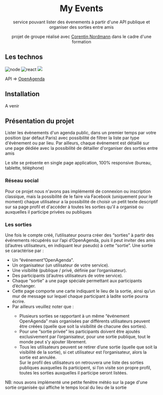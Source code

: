<h1 align="center">My Events</h1>
<p align="center">service pouvant lister des évenements à partir d'une API publique et organiser des sorties entre amis</p>
<p align="center">projet de groupe réalisé avec <a href="https://github.com/CorentinNrd" target="_blank">Corentin Nordmann</a> dans le cadre d'une formation</p>

<h2>Les technos</h2>
<img src="https://img.shields.io/badge/Node.js-339933?style=for-the-badge&logo=nodedotjs&logoColor=white" alt="node" />
<img src="https://img.shields.io/badge/React-20232A?style=for-the-badge&logo=react&logoColor=61DAFB" alt="react" />
<img src="https://img.shields.io/badge/Tailwind_CSS-38B2AC?style=for-the-badge&logo=tailwind-css&logoColor=white" />
<p>API => <a href="https://public.opendatasoft.com/explore/dataset/evenements-publics-cibul/table/?disjunctive.tags&disjunctive.placename&disjunctive.city">OpenAgenda</a></p>

<h2>Installation</h2>
A venir

<h2>Présentation du projet</h2>
<p>Lister les évènements d'un agenda public, dans un premier temps par votre position (par défaut Paris) avec possibilité de filtrer la liste par type d'évènement ou par lieu. Par ailleurs, chaque événement est détaillé sur une page dédiée avec la possibilité de détailler d'organiser des sorties entre amis</p>

<p>Le site se présente en single page application, 100% responsive (bureau, tablette, téléphone)</p>

<h3>Réseau social</h3>
<p>Pour ce projet nous n'avons pas implémenté de connexion ou inscription classique, mais la possibilité de le faire via Facebook (uniquement pour le moment) chaque utilisateur a la possibilité de choisir un petit texte descriptif sur sa page profil et d'accéder à toutes les sorties qu'il a organisé ou auxquelles il participe privées ou publiques</p>

<h3>Les sorties</h3>
<p>Une fois le compte créé, l’utilisateur pourra créer des “sorties” à partir des événements récupérés sur l’api
d’OpenAgenda, puis il peut inviter des amis (d’autres utilisateurs, en indiquant leur pseudo) à cette “sortie”.
Une sortie se caractérise par :</p>
<ul>
  <li>Un “événement”OpenAgenda".</li>
<li>Un organisateur (un utilisateur de votre service).</li>
<li>Une visibilité (publique / privé, définie par l’organisateur).</li>
<li>Des participants (d’autres utilisateurs de votre service).</li>
<li>Chaque “sortie” a une page spéciale permettant aux participants d’échanger.</li>
<li>Cette page comporte une carte indiquant le lieu de la sortie, ainsi qu’un mur de message sur lequel
chaque participant à ladite sortie pourra écrire.</li>
  <li>Par ailleurs veuillez noter que :</li>
 <ul>
    <li>Plusieurs sorties se rapportant à un même “événement OpenAgenda” mais organisées par différents
    utilisateurs peuvent être créées (quelle que soit la visibilité de chacune des sorties).</li>
    <li>Pour une “sortie privée” les participants doivent être ajoutés exclusivement par l’organisateur, pour
    une sortie publique, tout le monde peut s’y ajouter librement.</li>
    <li>Tous les utilisateurs peuvent se retirer d’une sortie (quelle que soit la visibilité de la sortie), si
    cet utilisateur est l’organisateur, alors la sortie est annulée.</li>
    Sur le profil des utilisateurs on retrouvera une liste des sorties publiques auxquelles ils participent, si
    l’on visite son propre profil, toutes les sorties auxquelles il participe seront listées.</li>
  </ul>
</ul>
<p>NB: nous avons implémenté une petite fenêtre météo sur la page d'une sortie organisée qui affiche le temps local du lieu de la sortie</p>
